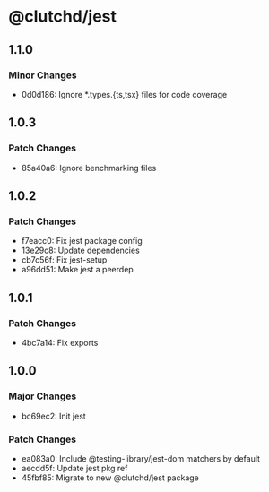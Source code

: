 # @clutchd/jest

## 1.1.0

### Minor Changes

- 0d0d186: Ignore \*.types.{ts,tsx} files for code coverage

## 1.0.3

### Patch Changes

- 85a40a6: Ignore benchmarking files

## 1.0.2

### Patch Changes

- f7eacc0: Fix jest package config
- 13e29c8: Update dependencies
- cb7c56f: Fix jest-setup
- a96dd51: Make jest a peerdep

## 1.0.1

### Patch Changes

- 4bc7a14: Fix exports

## 1.0.0

### Major Changes

- bc69ec2: Init jest

### Patch Changes

- ea083a0: Include @testing-library/jest-dom matchers by default
- aecdd5f: Update jest pkg ref
- 45fbf85: Migrate to new @clutchd/jest package
